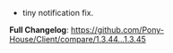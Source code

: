- tiny notification fix.

**Full Changelog**: https://github.com/Pony-House/Client/compare/1.3.44...1.3.45
